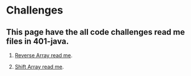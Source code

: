 # Challenges
## This page have the  all code challenges read me files in 401-java. 

1. [Reverse Array read me](/ArrayReverse/README.md).

2. [Shift Array read me](/ArrayShift/README.md).
